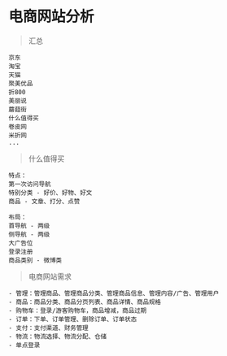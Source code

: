 # 电商网站分析

> 汇总
```
京东
淘宝
天猫
聚美优品
折800
美丽说
蘑菇街
什么值得买
卷皮网
米折网
...
```

> 什么值得买
```
特点：
第一次访问导航
特别分类 - 好价、好物、好文
商品 - 文章、打分、点赞

布局：
首导航 - 两级
侧导航 - 两级
大广告位
登录注册
商品类别 - 微博类
```

> 电商网站需求
```
- 管理：管理商品、管理商品分类、管理商品信息、管理内容/广告、管理用户
- 商品：商品分类、商品分页列表、商品详情、商品规格
- 购物车：登录/游客购物车，商品增减，商品过期
- 订单：下单、订单管理、删除订单、订单状态
- 支付：支付渠道、财务管理
- 物流：物流选择、物流分配、仓储
- 单点登录
```